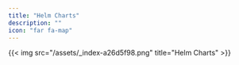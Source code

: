 ```yaml
---
title: "Helm Charts"
description: ""
icon: "far fa-map"
---
```


{{< img src="/assets/_index-a26d5f98.png" title="Helm Charts" >}}

